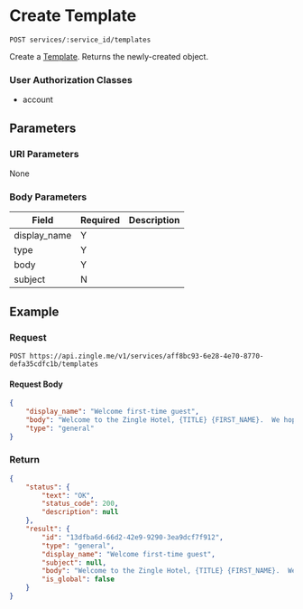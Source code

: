 # Create Template

    POST services/:service_id/templates
    
Create a [Template]. Returns the newly-created object.

### User Authorization Classes 
* account

## Parameters
### URI Parameters
None
### Body Parameters
Field | Required | Description
--- | --- | ---
display_name | Y |
type | Y |
body | Y | 
subject | N |

## Example
### Request

    POST https://api.zingle.me/v1/services/aff8bc93-6e28-4e70-8770-defa35cdfc1b/templates
#### Request Body
```json 
{
    "display_name": "Welcome first-time guest",
    "body": "Welcome to the Zingle Hotel, {TITLE} {FIRST_NAME}.  We hope you enjoy your first stay with us.",
    "type": "general"
}
```

### Return
``` json
{
    "status": {
        "text": "OK",
        "status_code": 200,
        "description": null
    },
    "result": {
        "id": "13dfba6d-66d2-42e9-9290-3ea9dcf7f912",
        "type": "general",
        "display_name": "Welcome first-time guest",
        "subject": null,
        "body": "Welcome to the Zingle Hotel, {TITLE} {FIRST_NAME}.  We hope you enjoy your first stay with us.",
        "is_global": false
    }
}
```

[Template]: README.md

